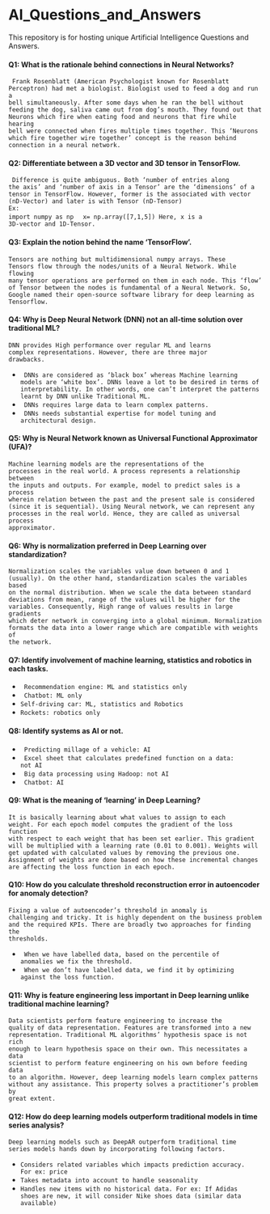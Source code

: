 # AI_Questions_and_Answers
This repository is for hosting unique Artificial Intelligence Questions and Answers.

#### Q1: What is the rationale behind connections in Neural Networks?
<code> Frank Rosenblatt (American Psychologist known for Rosenblatt Perceptron) had met a biologist. Biologist used to feed a dog and run a bell simultaneously. After some days when he ran the bell without feeding the dog, saliva came out from dog’s mouth. They found out that Neurons which fire when eating food and neurons that fire while hearing bell were connected when fires multiple times together. This ‘Neurons which fire together wire together’ concept is the reason behind connection in a neural network.</code>
#### Q2: Differentiate between a 3D vector and 3D tensor in TensorFlow.
<code> Difference is quite ambiguous. Both ‘number of entries along the axis’ and ‘number of axis in a Tensor’ are the ‘dimensions’ of a tensor in TensorFlow. However, former is the associated with vector (nD-Vector) and later is with Tensor (nD-Tensor) </code> 
</br><code>Ex:  import numpy as np </code>
<code>     x= np.array([7,1,5]) 
           Here, x is a 3D-vector and 1D-Tensor. </code>
#### Q3: Explain the notion behind the name ‘TensorFlow’.
<code>Tensors are nothing but multidimensional numpy arrays. These Tensors flow through the nodes/units of a Neural Network. While flowing many tensor operations are performed on them in each node. This ‘flow’ of Tensor between the nodes is fundamental of a Neural Network. So, Google named their open-source software library for deep learning as Tensorflow.</code>
#### Q4: Why is Deep Neural Network (DNN) not an all-time solution over traditional ML?
<code>DNN provides High performance over regular ML and learns complex representations. However, there are three major drawbacks.</code>
- <code> DNNs are considered as ‘black box’ whereas Machine learning models are ‘white box’. DNNs leave a lot to be desired in terms of interpretability. In other words, one can’t interpret the patterns learnt by DNN unlike Traditional ML.</code>
- <code> DNNs requires large data to learn complex patterns. </code>
- <code> DNNs needs substantial expertise for model tuning and architectural design.</code>
#### Q5: Why is Neural Network known as Universal Functional Approximator (UFA)?
<code>Machine learning models are the representations of the processes in the real world. A process represents a relationship between the inputs and outputs. For example, model to predict sales is a process wherein relation between the past and the present sale is considered (since it is sequential). Using Neural network, we can represent any processes in the real world. Hence, they are called as universal process approximator.
</code>
#### Q6: Why is normalization preferred in Deep Learning over standardization?
<code>Normalization scales the variables value down between 0 and 1 (usually). On the other hand, standardization scales the variables based on the normal distribution. When we scale the data between standard deviations from mean, range of the values will be higher for the variables. Consequently, High range of values results in large gradients which deter network in converging into a global minimum. Normalization formats the data into a lower range which are compatible with weights of the network. </code>
#### Q7: Identify involvement of machine learning, statistics and robotics in each tasks.
- <code> Recommendation engine: ML and statistics only  </code>
- <code> Chatbot: ML only  </code>
- <code>Self-driving car: ML, statistics and Robotics  </code>
- <code>Rockets: robotics only  </code> 
#### Q8: Identify systems as AI or not.
- <code> Predicting millage of a vehicle: AI </code>
- <code> Excel sheet that calculates predefined function on a data: not AI </code>
- <code> Big data processing using Hadoop: not AI </code>
- <code> Chatbot: AI </code>
#### Q9: What is the meaning of ‘learning’ in Deep Learning?
<code>It is basically learning about what values to assign to each weight. For each epoch model computes the gradient of the loss function with respect to each weight that has been set earlier. This gradient will be multiplied with a learning rate (0.01 to 0.001).  Weights will get updated  with calculated values by removing the previous one. Assignment of weights are done based on how these incremental changes are affecting the loss function in each epoch.</code>
#### Q10: How do you calculate threshold reconstruction error in autoencoder for anomaly detection?
<code>Fixing a value of autoencoder’s threshold in anomaly is challenging and tricky. It is highly dependent on the business problem and the required KPIs. There are broadly two approaches for finding the thresholds. </code>
- <code> When we have labelled data, based on the percentile of anomalies we fix the threshold. </code>
- <code> When we don’t have labelled data, we find it by optimizing against the loss function. </code>
#### Q11: Why is feature engineering less important in Deep learning unlike traditional machine learning?
<code>Data scientists perform feature engineering to increase the quality of data representation. Features are transformed into a new representation. Traditional ML algorithms’ hypothesis space is not rich enough to learn hypothesis space on their own. This necessitates a data scientist to perform feature engineering on his own before feeding data to an algorithm. However, deep learning models learn complex patterns without any assistance. This property solves a practitioner’s problem by great extent.</code>
#### Q12: How do deep learning models outperform traditional models in time series analysis?
<code>Deep learning models such as DeepAR outperform traditional time series models hands down by incorporating following factors.</code>
- <code>Considers related variables which impacts prediction accuracy. For ex: price </code>
- <code>Takes metadata into account to handle seasonality </code>
- <code>Handles new items with no historical data. For ex: If Adidas shoes are new, it will consider Nike shoes data (similar data available) </code>
